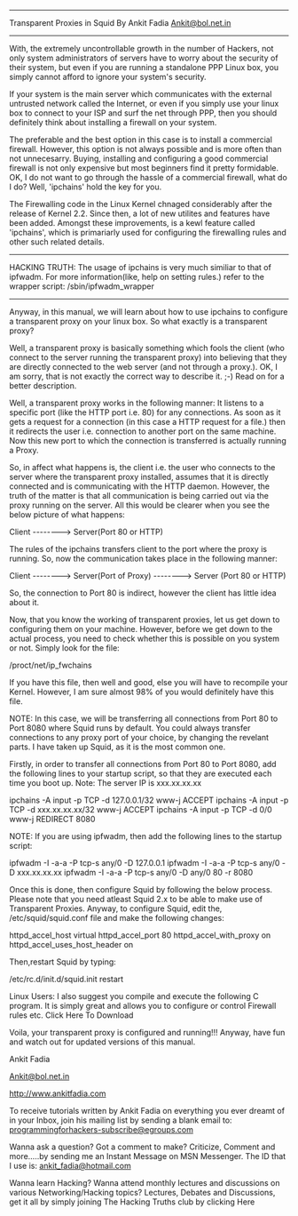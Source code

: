 _____________________________________________________________



Transparent Proxies in Squid By Ankit Fadia Ankit@bol.net.in

_______________________________________________________________

 

With, the extremely uncontrollable growth in the number of Hackers, not only system administrators of servers have to worry about the security of their system, but even if you are running a standalone PPP Linux box, you simply cannot afford to ignore your system's security. 

 

If your system is the main server which communicates with the external untrusted network called the Internet, or even if you simply use your linux box to connect to your ISP and surf the net through PPP, then you should definitely think about installing a firewall on your system.

 

The preferable and the best option in this case is to install a commercial firewall. However, this option is not always possible and is more often than not unnecesarry. Buying, installing and configuring a good commercial firewall is not only expensive but most beginners find it pretty formidable. OK, I do not want to go through the hassle of a commercial firewall, what do I do? Well, 'ipchains' hold the key for you.

 

The Firewalling code in the Linux Kernel chnaged considerably after the release of Kernel 2.2. Since then, a lot of new utilites and features have been added. Amongst these improvements, is a kewl feature called 'ipchains', which is primariarly used for configuring the firewalling rules and other such related details. 

 

*************************
HACKING TRUTH: The usage of ipchains is very much similiar to that of ipfwadm. For more information(like, help on setting rules.) refer to the wrapper script:
/sbin/ipfwadm_wrapper
**************************

 

Anyway, in this manual, we will learn about how to use ipchains to configure a transparent proxy on your linux box. So what exactly is a transparent proxy? 

Well, a transparent proxy is basically something which fools the client (who connect to the server running the transparent proxy) into believing that they are directly connected to the web server (and not through a proxy.). OK, I am sorry, that is not exactly the correct way to describe it. ;-) Read on for a better description.

 

Well, a transparent proxy works in the following manner: It listens to a specific port (like the HTTP port i.e. 80) for any connections. As soon as it gets a request for a connection (in this case a HTTP request for a file.) then it redirects the user i.e. connection to another port on the same machine. Now this new port to which the connection is transferred is actually running a Proxy.

So, in affect what happens is, the client i.e. the user who connects to the server where the transparent proxy installed, assumes that it is directly connected and is communicating with the HTTP daemon. However, the truth of the matter is that all communication is being carried out via the proxy running on the server. All this would be clearer when you see the below picture of what happens:

Client --------> Server(Port 80 or HTTP) 

The rules of the ipchains transfers client to the port where the proxy is running. So, now the communication takes place in the following manner:

Client --------> Server(Port of Proxy) --------> Server (Port 80 or HTTP)

So, the connection to Port 80 is indirect, however the client has little idea about it.

 

Now, that you know the working of transparent proxies, let us get down to configuring them on your machine. However, before we get down to the actual process, you need to check whether this is possible on you system or not. Simply look for the file:

/proct/net/ip_fwchains

If you have this file, then well and good, else you will have to recompile your Kernel. However, I am sure almost 98% of you would definitely have this file.

 

NOTE: In this case, we will be transferring all connections from Port 80 to Port 8080 where Squid runs by default. You could always transfer connections to any proxy port of your choice, by changing the revelant parts. I have taken up Squid, as it is the most common one.

 

Firstly, in order to transfer all connections from Port 80 to Port 8080, add the following lines to your startup script, so that they are executed each time you boot up. 
Note: The server IP is xxx.xx.xx.xx

ipchains -A input -p TCP -d 127.0.0.1/32 www-j ACCEPT
ipchains -A input -p TCP -d xxx.xx.xx.xx/32 www-j ACCEPT
ipchains -A input -p TCP -d 0/0 www-j REDIRECT 8080

 

NOTE: If you are using ipfwadm, then add the following lines to the startup script:

ipfwadm -I -a-a -P tcp-s any/0 -D 127.0.0.1
ipfwadm -I -a-a -P tcp-s any/0 -D xxx.xx.xx.xx
ipfwadm -I -a-a -P tcp-s any/0 -D any/0 80 -r 8080

 

Once this is done, then configure Squid by following the below process. Please note that you need atleast Squid 2.x to be able to make use of Transparent Proxies. Anyway, to configure Squid, edit the, /etc/squid/squid.conf file and make the following changes:

httpd_accel_host virtual
httpd_accel_port 80
httpd_accel_with_proxy on
httpd_accel_uses_host_header on

Then,restart Squid by typing:

/etc/rc.d/init.d/squid.init restart

 

Linux Users: I also suggest you compile and execute the following C program. It is simply great and allows you to configure or control Firewall rules etc. Click Here To Download

 

Voila, your transparent proxy is configured and running!!! Anyway, have fun and watch out for updated versions of this manual. 

 

Ankit Fadia

Ankit@bol.net.in

 

http://www.ankitfadia.com


To receive tutorials written by Ankit Fadia on everything you ever dreamt of in your Inbox, join his mailing list by sending a blank email to: programmingforhackers-subscribe@egroups.com

 

Wanna ask a question? Got a comment to make? Criticize, Comment and more…..by sending me an Instant Message on MSN Messenger. The ID that I use is: ankit_fadia@hotmail.com

 

Wanna learn Hacking? Wanna attend monthly lectures and discussions on various Networking/Hacking topics? Lectures, Debates and Discussions, get it all by simply joining The Hacking Truths club by clicking Here


